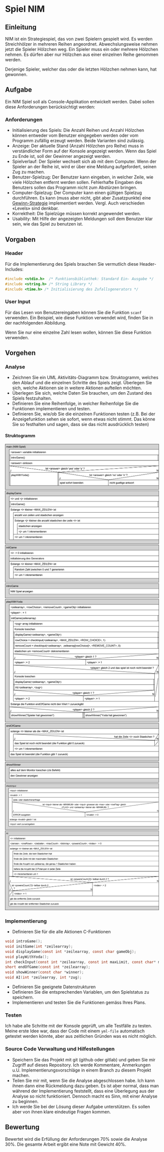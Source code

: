 # Spiel NIM

## Einleitung

NIM ist ein Strategiespiel, das von zwei Spielern gespielt wird. Es werden Streichhölzer in mehreren Reihen angeordnet. Abwechslungsweise nehmen jetzt die Spieler Hölzchen weg. Ein Spieler muss ein oder mehrere Hölzchen nehmen. Es dürfen aber nur Hölzchen aus einer einzelnen Reihe genommen werden.

Derjenige Spieler, welcher das oder die letzten Hölzchen nehmen kann, hat gewonnen.

## Aufgabe

Ein NIM Spiel soll als Console-Applikation entwickelt werden. Dabei sollen diese Anforderungen berücksichtigt werden:

### Anforderungen

- Initialisierung des Spiels: Die Anzahl Reihen und Anzahl Hölzchen können entweder vom Benutzer eingegeben werden oder vom Programm zufällig erzeugt werden. Beide Varianten sind zulässig.
- Anzeige: Der aktuelle Stand (Anzahl Hölzchen pro Reihe) muss in verständlicher Form auf der Konsole angezeigt werden. Wenn das Spiel zu Ende ist, soll der Gewinner angezeigt werden.
- Spielverlauf: Der Spieler wechselt sich ab mit dem Computer. Wenn der Spieler an der Reihe ist, wird er über eine Meldung aufgefordert, seinen Zug zu machen.
- Benutzer-Spielzug: Der Benutzer kann eingeben, in welcher Zeile, wie viele Hölzchen entfernt werden sollen. Fehlerhafte Eingaben des Benutzers sollen das Programm nicht zum Abstürzen bringen.
- Computer-Spielzug: Der Computer kann einen gültigen Spielzug durchführen. Es kann (muss aber nicht, gibt aber Zusatzpunkte) eine [Gewinn-Strategie](https://www.hep-verlag.ch/pub/media/import/public/6486/mathematikaufgaben.pdf) implementiert werden. Vergl. Auch verschieden «Levels» sind denkbar.
- Korrektheit: Die Spielzüge müssen korrekt angewendet werden.
- Usability: Mit Hilfe der angezeigten Meldungen soll dem Benutzer klar sein, wie das Spiel zu benutzen ist.

## Vorgaben

### Header

Für die Implementierung des Spiels brauchen Sie vermutlich diese Header-Includes:

```c
#include <stdio.h>  /* Funktionsbibliothek: Standard Ein- Ausgabe */
#include <string.h> /* String Library */
#include <time.h> /* Initialisierung des Zufallsgenerators */
```

### User Input

Für das Lesen von Benutzereingaben können Sie die Funktion `scanf` verwenden. Ein Beispiel, wie diese Funktion verwendet wird, finden Sie in der nachfolgenden Abbildung.

Wenn Sie nur eine einzelne Zahl lesen wollen, können Sie diese Funktion verwenden.

## Vorgehen

### Analyse

- Zeichnen Sie ein UML Aktivitäts-Diagramm bzw. Struktogramm, welches den Ablauf und die einzelnen Schritte des Spiels zeigt. Überlegen Sie sich, welche Aktionen sie in weitere Aktionen aufteilen möchten.
- Überlegen Sie sich, welche Daten Sie brauchen, um den Zustand des Spiels festzuhalten.
- Definieren Sie eine Reihenfolge, in welcher Reihenfolge Sie die Funktionen implementieren und testen.
- Definieren Sie, wie/ob Sie die einzelnen Funktionen testen (z.B. Bei der Anzeigefunktion sehen sie sofort, wenn etwas nicht stimmt. Das könne Sie so festhalten und sagen, dass sie das nicht ausdrücklich testen)

#### Struktogramm

![main](imgs/main.png)
![displayGame](imgs/displayGame.png)
![initGame](imgs/initGame.png)
![introGame](imgs/introGame.png)
![playWithYoda](imgs/playWithYoda.png)
![endOfGame](imgs/endOfGame.png)
![showWinner](imgs/showWinner.png)
![checkInput](imgs/checkInput.png)
![AI](imgs/AI.png)

### Implementierung

- Definieren Sie für die alle Aktionen C-Funktionen

```c
void introGame();
void initGame(int *zeilearray);
void displayGame(const int *zeilearray, const char gameObj);
void playWithYoda();
int checkInput(const int *zeilearray, const int maxLimit, const char* msg, const int rowFlag);
short endOfGame(const int *zeilearray);
void showWinner(const char *winner);
void AI(int *zeilearray, int *zug);
```

- Definieren Sie geeignete Datenstrukturen
- Definieren Sie die entsprechenden Variablen, um den Spielstatus zu speichern.
- Implementieren und testen Sie die Funktionen gemäss Ihres Plans.

### Testen

Ich habe alle Schritte mit der Konsole geprüft, um alle Testfälle zu testen. Meine erste Idee war, dass der Code mit einem `yml-file` automatisch getestet werden könnte, aber aus zeitlichen Gründen was es nicht möglich.

### Source Code Verwaltung und Hilfestellungen

- Speichern Sie das Projekt mit git (github oder gitlab) und geben Sie mir Zugriff auf dieses Repository. Ich werde Kommentare, Anmerkungen u.U. Implementierungsvorschläge in einem Branch zu diesem Projekt machen.
- Teilen Sie mir mit, wenn Sie die Analyse abgeschlossen habe. Ich kann ihnen dann eine Rückmeldung dazu geben. Es ist aber normal, dass man während der Implementierung feststellt, dass eine Überlegung aus der Analyse so nicht funktioniert. Dennoch macht es Sinn, mit einer Analyse zu beginnen.
- Ich werde Sie bei der Lösung dieser Aufgabe unterstützen. Es sollen aber von ihnen klare eindeutige Fragen kommen.

## Bewertung

Bewertet wird die Erfüllung der Anforderungen 70% sowie die Analyse 30%. Die gesamte Arbeit ergibt eine Note mit Gewicht 40%.
